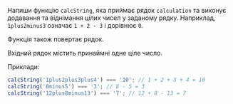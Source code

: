 Напиши функцію `calcString`, яка приймає рядок `calculation` та виконує додавання та віднімання цілих чисел у заданому рядку. Наприклад, `1plus2minus3` означає `1 + 2 - 3` і дорівнює `0`.

Функція також повертає рядок.

Вхідний рядок містить принаймні одне ціле число.

Приклади:

```javascript
calcString('1plus2plus3plus4') === '10'; // 1 + 2 + 3 + 4 = 10
calcString('8minus5') === '3'; // 8 - 5 = 3
calcString('12plus8minus13') === '7'; // 12 + 8 - 13 = 7
```
